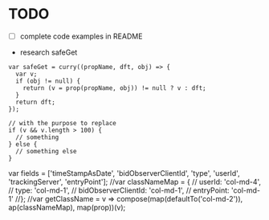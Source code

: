 # TODO

- [ ] complete code examples in README

* research safeGet
```
var safeGet = curry((propName, dft, obj) => {
  var v;
  if (obj != null) {
    return (v = prop(propName, obj)) != null ? v : dft;
  }
  return dft;
});

// with the purpose to replace
if (v && v.length > 100) {
  // something
} else {
  // something else
}
```
var fields = ['timeStampAsDate', 'bidObserverClientId', 'type', 'userId', 'trackingServer', 'entryPoint'];
//var classNameMap = {
//  userId: 'col-md-4',
//  type: 'col-md-1',
//  bidObserverClientId: 'col-md-1',
//  entryPoint: 'col-md-1'
//};
//var getClassName = v => compose(map(defaultTo('col-md-2')), ap(classNameMap), map(prop))(v);
```
